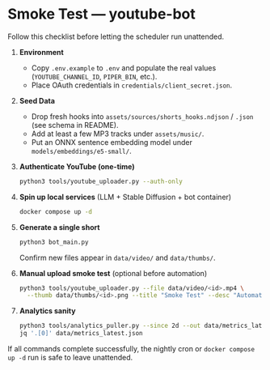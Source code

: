 # Smoke Test — youtube-bot

Follow this checklist before letting the scheduler run unattended.

1. **Environment**
   - Copy `.env.example` to `.env` and populate the real values (`YOUTUBE_CHANNEL_ID`, `PIPER_BIN`, etc.).
   - Place OAuth credentials in `credentials/client_secret.json`.

2. **Seed Data**
   - Drop fresh hooks into `assets/sources/shorts_hooks.ndjson` / `.json` (see schema in README).
   - Add at least a few MP3 tracks under `assets/music/`.
   - Put an ONNX sentence embedding model under `models/embeddings/e5-small/`.

3. **Authenticate YouTube (one-time)**
   ```bash
   python3 tools/youtube_uploader.py --auth-only
   ```

4. **Spin up local services** (LLM + Stable Diffusion + bot container)
   ```bash
   docker compose up -d
   ```

5. **Generate a single short**
   ```bash
   python3 bot_main.py
   ```
   Confirm new files appear in `data/video/` and `data/thumbs/`.

6. **Manual upload smoke test** (optional before automation)
   ```bash
   python3 tools/youtube_uploader.py --file data/video/<id>.mp4 \
     --thumb data/thumbs/<id>.png --title "Smoke Test" --desc "Automated" --privacy unlisted
   ```

7. **Analytics sanity**
   ```bash
   python3 tools/analytics_puller.py --since 2d --out data/metrics_latest.json
   jq '.[0]' data/metrics_latest.json
   ```

If all commands complete successfully, the nightly cron or `docker compose up -d` run is safe to leave unattended.

